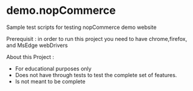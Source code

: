 # demo.nopCommerce

Sample test scripts for testing nopCommerce demo website

Prerequisit : in order to run this project you need to have chrome,firefox, and MsEdge webDrivers

About this Project :
- For educational purposes only
- Does not have through tests to test the complete set of features.
- Is not meant to be complete
